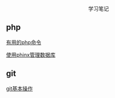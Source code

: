 <p align="center">学习笔记</p>

## php 
[有用的php命令](https://github.com/Mitirrli/php_report/blob/master/php/%E6%9C%89%E7%94%A8%E7%9A%84php%E5%91%BD%E4%BB%A4%E8%A1%8C%E5%91%BD%E4%BB%A4.md)

[使用phinx管理数据库](https://github.com/Mitirrli/php_report/blob/master/php/%E4%BD%BF%E7%94%A8phinx%E7%AE%A1%E7%90%86%E6%95%B0%E6%8D%AE%E5%BA%93.md)


## git
[git基本操作](https://github.com/Mitirrli/php_report/blob/master/git/git%E5%9F%BA%E6%9C%AC%E6%93%8D%E4%BD%9C.md)
